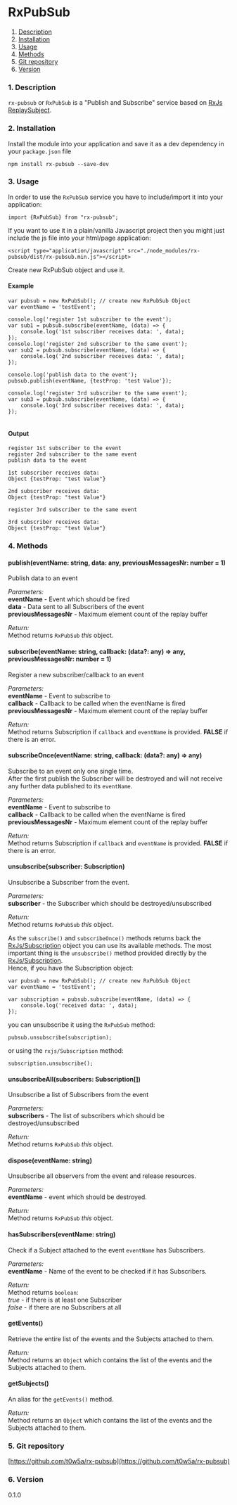 RxPubSub
=====
1. [Description](#description)
2. [Installation](#installation)
3. [Usage](#usage)
4. [Methods](#methods)
5. [Git repository](#git)
6. [Version](#version)

### <a name="description"></a>1. Description
`rx-pubsub` or `RxPubSub` is a "Publish and Subscribe" service 
based on [RxJs ReplaySubject](https://github.com/Reactive-Extensions/RxJS/blob/master/doc/api/subjects/replaysubject.md). 

### <a name="installation"></a>2. Installation
Install the module into your application and save it as a dev 
dependency in your `package.json` file  
```
npm install rx-pubsub --save-dev
```

### <a name="usage"></a>3. Usage
In order to use the `RxPubSub` service you have to include/import 
it into your application:

```
import {RxPubSub} from "rx-pubsub";
```

If you want to use it in a plain/vanilla Javascript project then you 
might just include the js file into your html/page application:
```
<script type="application/javascript" src="./node_modules/rx-pubsub/dist/rx-pubsub.min.js"></script>
```

Create new RxPubSub object and use it.  
  
#### Example
```
var pubsub = new RxPubSub(); // create new RxPubSub Object
var eventName = 'testEvent';
  
console.log('register 1st subscriber to the event');
var sub1 = pubsub.subscribe(eventName, (data) => {
    console.log('1st subscriber receives data: ', data);
});  
console.log('register 2nd subscriber to the same event');
var sub2 = pubsub.subscribe(eventName, (data) => {
    console.log('2nd subscriber receives data: ', data);
});
  
console.log('publish data to the event');
pubsub.publish(eventName, {testProp: 'test Value'});
  
console.log('register 3rd subscriber to the same event');
var sub3 = pubsub.subscribe(eventName, (data) => {
    console.log('3rd subscriber receives data: ', data);
});


```

#### Output
```
register 1st subscriber to the event
register 2nd subscriber to the same event
publish data to the event
  
1st subscriber receives data: 
Object {testProp: "test Value"}
  
2nd subscriber receives data: 
Object {testProp: "test Value"}
  
register 3rd subscriber to the same event
  
3rd subscriber receives data:
Object {testProp: "test Value"}
```

### <a name="methods"></a>4. Methods

#### publish(eventName: string, data: any, previousMessagesNr: number = 1)
Publish data to an event  
  
*Parameters:*  
**eventName** - Event which should be fired  
**data** - Data sent to all Subscribers of the event  
**previousMessagesNr** - Maximum element count of the replay 
buffer  
  
*Return:*  
Method returns `RxPubSub` *this* object.
  
  
#### subscribe(eventName: string, callback: (data?: any) => any, previousMessagesNr: number = 1)
Register a new subscriber/callback to an event  
  
*Parameters:*  
**eventName** - Event to subscribe to  
**callback** - Callback to be called when the eventName is 
fired  
**previousMessagesNr** - Maximum element count of the replay 
buffer  
  
*Return:*  
Method returns Subscription if `callback` and `eventName` is 
provided. **FALSE** if there is an error.
  
  
#### subscribeOnce(eventName: string, callback: (data?: any) => any)
Subscribe to an event only one single time.  
After the first publish the Subscriber will be destroyed and 
will not receive any further data published to its `eventName`.  
  
*Parameters:*  
**eventName** - Event to subscribe to  
**callback** - Callback to be called when the eventName is 
fired  
**previousMessagesNr** - Maximum element count of the replay 
buffer  
  
*Return:*  
Method returns Subscription if `callback` and `eventName` is 
provided. **FALSE** if there is an error.
  
  
#### unsubscribe(subscriber: Subscription)
Unsubscribe a Subscriber from the event.    
  
*Parameters:*  
**subscriber** - the Subscriber which should be 
destroyed/unsubscribed  
  
*Return:*  
Method returns `RxPubSub` *this* object.
  
  
As the `subscribe()` and `subscribeOnce()` methods returns back the [RxJs/Subscription](https://github.com/ReactiveX/rxjs/blob/master/doc/subscription.md) 
object you can use its available methods. The most important thing is the `unsubscribe()` 
method provided directly by the [RxJs/Subscription](https://github.com/ReactiveX/rxjs/blob/master/doc/subscription.md).  
Hence, if you have the Subscription object:
```
var pubsub = new RxPubSub(); // create new RxPubSub Object
var eventName = 'testEvent';
  
var subscription = pubsub.subscribe(eventName, (data) => {
    console.log('received data: ', data);
});  
```
you can unsubscribe it using the `RxPubSub` method:
```
pubsub.unsubscribe(subscription);
```
or using the `rxjs/Subscription` method:
```
subscription.unsubscribe();
```
  
  
#### unsubscribeAll(subscribers: Subscription[])
Unsubscribe a list of Subscribers from the event    
  
*Parameters:*  
**subscribers** - The list of subscribers which should be destroyed/unsubscribed  
  
*Return:*  
Method returns `RxPubSub` *this* object.
  
  
#### dispose(eventName: string)
Unsubscribe all observers from the event and release resources. 
  
*Parameters:*  
**eventName** - event which should be destroyed.  
  
*Return:*  
Method returns `RxPubSub` *this* object.
  
  
#### hasSubscribers(eventName: string)
Check if a Subject attached to the event `eventName` has 
Subscribers.  
  
*Parameters:*  
**eventName** - Name of the event to be checked if it 
has Subscribers.  
  
*Return:*  
Method returns `boolean`:  
*true* - if there is at least one Subscriber  
*false* - if there are no Subscribers at all
  
  
#### getEvents()
Retrieve the entire list of the events and 
the Subjects attached to them.  
  
*Return:*  
Method returns an `Object` which contains the list of the
events and the Subjects attached to them.
  
  
#### getSubjects()
An alias for the `getEvents()` method.    
  
*Return:*  
Method returns an `Object` which contains the list of the
events and the Subjects attached to them.
  
  
### <a name="git"></a>5. Git repository
[https://github.com/t0w5a/rx-pubsub](https://github.com/t0w5a/rx-pubsub)

### <a name="version"></a>6. Version
0.1.0
